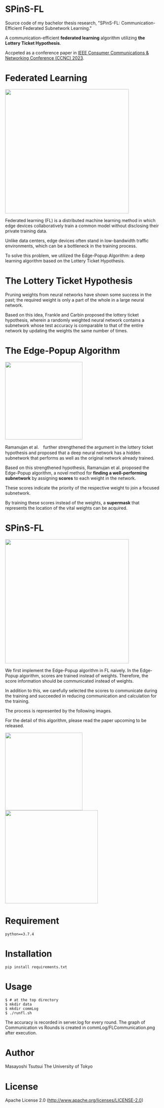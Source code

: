 # SPinS-FL
Source code of my bachelor thesis research, "SPinS-FL: Communication-Efficient Federated Subnetwork Learning." 

A communication-efficient **federated learning** algorithm utilizing **the Lottery Ticket Hypothesis**.

Accpeted as a conference paper in [IEEE Consumer Communications & Networking Conference (CCNC) 2023](https://ccnc2023.ieee-ccnc.org/).


# Federated Learning
<img src="https://user-images.githubusercontent.com/62000880/219865620-4dd3c489-b820-429c-a621-0f4883c81e47.png" width=400>


Federated learning (FL) is a distributed machine learning method in which edge devices collaboratively train a common model without disclosing their private training data. 

Unlike data centers, edge devices often stand in low-bandwidth traffic environments, which can be a bottleneck in the training process.

To solve this problem, we utilized the Edge-Popup Algorithm: a deep learning algorithm based on the Lottery Ticket Hypothesis.

# The Lottery Ticket Hypothesis
Pruning weights from neural networks have shown some success in the past; the required weight is only a part of the whole in a large neural network.

Based on this idea, Frankle and Carbin proposed the lottery ticket hypothesis, 
wherein a randomly weighted neural network contains a subnetwork whose test accuracy is comparable to that of the entire network
by updating the weights the same number of times.

# The Edge-Popup Algorithm
<img src="https://user-images.githubusercontent.com/62000880/219865817-3d41e2d1-e5c9-4dae-bb87-9e04d7ea7fa1.png" width=250>

Ramanujan et al.　further strengthened the argument in the lottery ticket hypothesis and proposed that a deep neural network has a hidden subnetwork that performs as well as the original network already trained.

Based on this strengthened hypothesis, Ramanujan et al. proposed the Edge-Popup algorithm, a novel method for **finding a well-performing subnetwork** by assigning **scores** to each weight in the network.

These scores indicate the priority of the respective weight to join a focused subnetwork.

By training these scores instead of the weights, a **supermask** that represents the location of the vital weights can be acquired.

# SPinS-FL
<img src="https://user-images.githubusercontent.com/62000880/219866088-b8da3110-15b8-4d64-afdd-ae8deae32263.png" width=400>

We first implement the Edge-Popup algorithm in FL naively. In the Edge-Popup algorithm, scores are trained instead of weights. Therefore, the score information should be communicated instead of weights.

In addition to this, we carefully selected the scores to communicate during the training and succeeded in reducing communication and calculation for the training.

The process is represented by the following images.

For the detail of this algorithm, please read the paper upcoming to be released.

<img src="https://user-images.githubusercontent.com/62000880/219866202-b0ef5260-c7ac-4487-b2d1-7d150459bd1a.png" width=250><img src="https://user-images.githubusercontent.com/62000880/219866191-effca74a-b27e-4b1d-a343-1dba2f3c67f8.png" width=300>


# Requirement
```
python==3.7.4
```
# Installation

```
pip install requirements.txt
```

# Usage
```
$ # at the top directory
$ mkdir data
$ mkdir commLog
$ ./runfl.sh
```
The accuracy is recorded in server.log for every round.
The graph of Communication vs Rounds is created in commLog/FLCommunication.png after execution.

# Author

Masayoshi Tsutsui
The University of Tokyo 

# License

Apache License 2.0 (http://www.apache.org/licenses/LICENSE-2.0)
